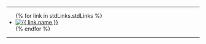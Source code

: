 ---

<ul class="std-icons">
    {% for link in stdLinks.stdLinks %}
        <li>
            <a href="{{ link.url }}" target="_blank">
                <img src="{{ link.icon }}" alt="{{ link.name }}"></a>
        </li>
    {% endfor %}
</ul>

---